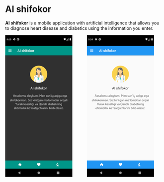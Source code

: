 # AI shifokor

**AI shifokor** is a mobile application with artificial intelligence that allows you to diagnose heart disease and diabetics using the information you enter.

![Mobile Dark UI](/images/1.png)&nbsp;&nbsp;&nbsp;&nbsp;&nbsp;&nbsp;&nbsp;&nbsp;&nbsp;&nbsp;&nbsp;&nbsp;![Mobile Light UI](/images/2.png)
